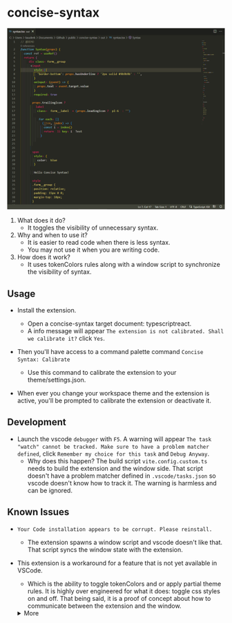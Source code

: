 # concise-syntax

![Concise Syntax demo gif](./demo.gif)

1. What does it do?
	- It toggles the visibility of unnecessary syntax.
2. Why and when to use it?
	- It is easier to read code when there is less syntax.
	- You may not use it when you are writing code.
3. How does it work?
	- It uses tokenColors rules along with a window script to synchronize the visibility of syntax.

## Usage

- Install the extension.
	- Open a concise-syntax target document: typescriptreact.
	- A info message will appear `The extension is not calibrated. Shall we calibrate it?` click `Yes`.

- Then you'll have access to a command palette command `Concise Syntax: Calibrate`
	- Use this command to calibrate the extension to your theme/settings.json.

- When ever you change your workspace theme and the extension is active, you'll be prompted to calibrate the extension or deactivate it.

## Development
- Launch the vscode `debugger` with `F5`. A warning will appear `The task "watch" cannot be tracked. Make sure to have a problem matcher defined`, click `Remember my choice for this task` and `Debug Anyway`.
	- Why does this happen? The build script `vite.config.custom.ts` needs to build the extension and the window side. That script doesn't have a problem matcher defined in `.vscode/tasks.json` so vscode doesn't know how to track it. The warning is harmless and can be ignored.

## Known Issues

- `Your Code installation appears to be corrupt. Please reinstall.`
	- The extension spawns a window script and vscode doesn't like that. That script syncs the window state with the extension.

- This extension is a workaround for a feature that is not yet available in VSCode.
	- Which is the ability to toggle tokenColors and or apply partial theme rules.
It is highly over engineered for what it does: toggle css styles on and off.
That being said, it is a proof of concept about how to communicate between the extension and the window.
	
	<details>
		<summary>More</summary>
		Glims of hope	- The following shows how simple it could be to toggle tokenColors.
	
	https://github.com/microsoft/vscode/issues/157087#issuecomment-1225889161
	```json
	"editor.semanticTokenColorCustomizations": {
		"[Extension]": {
			"rules": {
				"veriable.readonly": "#95E6CD"
			}
		}
	}
	"editor.semanticTokenColorCustomizations": {
		"[Extension]": {
			"enabled": false
		}
	}
	```
	</details>
